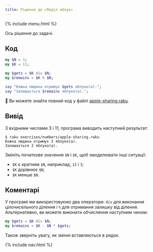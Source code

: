 ```yaml
---
title: Рішення до «Поділ яблук»
---
```


{% include menu.html %}

Ось рішення до задачі.

## Код

```raku
my $N = 3;
my $K = 11;

my $gets = $K div $N;
my $remains = $K % $N;

say "Кожна людина отримує $gets яблуко(а).";
say "Залишається $remains яблуко(а).";
```

🦋 Ви можете знайти повний код у файлі [apple-sharing.raku](https://github.com/ash/raku-course/blob/master/exercises/numbers/apple-sharing.raku).

## Вивід

З вхідними числами 3 і 11, програма виводить наступний результат:

```console
$ raku exercises/numbers/apple-sharing.raku
Кожна людина отримує 3 яблуко(а).
Залишається 2 яблуко(а).
```

Змініть початкове значення `$N` і `$K`, щоб змоделювати інші ситуації:

* `$K` є кратним `$N`, наприклад, `12` і `3`;
* `$K` дорівнює `$N`;
* `$K` менше `$N`.

## Коментарі

У програмі ми використовуємо два оператори: `div` для виконання цілочисельного ділення і `%` для отримання залишку від ділення. Альтернативно, ви можете виконати обчислення наступним чином:

```raku
my $gets = $K div $N;
my $remains = $K - $N * $gets;
```

Також зверніть увагу, як змінні вставляються в рядок.

{% include nav.html %}
